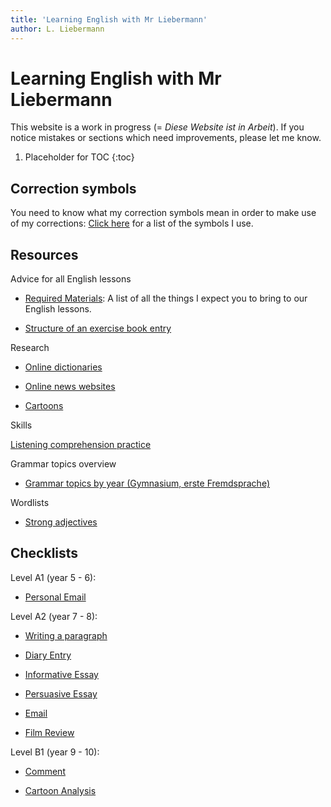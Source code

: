 ```yaml
---
title: 'Learning English with Mr Liebermann'
author: L. Liebermann
---
```


# Learning English with Mr Liebermann

This website is a work in progress (= _Diese Website ist in Arbeit_). If you
notice mistakes or sections which need improvements, please let me know.

1. Placeholder for TOC
{:toc}

## Correction symbols

You need to know what my correction symbols mean in order to make use of my
corrections: [Click here](LK_CorrectionSymbols.md) for a list of the symbols I
use.

## Resources

Advice for all English lessons

- [Required Materials](checklists/LK_RequiredMaterials.md): A list of all the
things I expect you to bring to our English lessons.

- [Structure of an exercise book entry](checklists/LK_ExerciseBookEntry.md)

Research

- [Online dictionaries](exercises/LK_OnlineDictionaries.md)

- [Online news websites](exercises/LK_NewsWebsites.md)

- [Cartoons](exercises/LK_Cartoons.md)

Skills

[Listening comprehension practice](exercises/LK_ListeningWebsites.md)

Grammar topics overview

- [Grammar topics by year (Gymnasium, erste Fremdsprache)](LK_GrammarOverview.md)

Wordlists

- [Strong adjectives](wordlists/LK_StrongAdjectives.md)

## Checklists

Level A1 (year 5 - 6):

- [Personal Email](checklists/LK_Checklist_PersonalEmail_A1.md)

Level A2 (year 7 - 8):

- [Writing a paragraph](checklists/LK_Checklist_Paragraph_A2.md)

- [Diary Entry](checklists/LK_Checklist_DiaryEntry_A2.md)

- [Informative Essay](checklists/LK_Checklist_InformativeEssay_A2.md)

- [Persuasive Essay](checklists/LK_Checklist_PersuasiveEssay_A2.md)

- [Email](checklists/LK_Checklist_Email_A2.md)

- [Film Review](checklists/LK_Checklist_FilmReview.md)

Level B1 (year 9 - 10):

- [Comment](checklists/LK_Checklist_Comment_B1.md)

- [Cartoon Analysis](checklists/LK_Checklist_CartoonAnalysis_B1.md)

